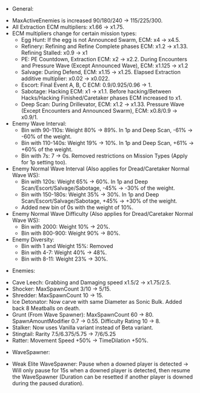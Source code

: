 * General:
- MaxActiveEnemies is increased 90/180/240 -> 115/225/300.
- All Extraction ECM multipliers: x1.66 -> x1.75.
- ECM multipliers change for certain mission types:
  + Egg Hunt: If the egg is not Announced Swarm, ECM: x4 -> x4.5.
  + Refinery: Refining and Refine Complete phases ECM: x1.2 -> x1.33. Refining Stalled: x0.9 -> x1
  + PE: PE Countdown, Extraction ECM: x2 -> x2.2. During Encounters and Pressure Wave (Except Announced Wave), ECM: x1.125 -> x1.2
  + Salvage: During Defend, ECM: x1.15 -> x1.25. Elapsed Extraction additive multiplier: x0.02 -> x0.022.
  + Escort: Final Event A, B, C ECM: 0.9/0.925/0.96 -> 1.
  + Sabotage: Hacking ECM: x1 -> x1.1. Before hacking/Between Hacks/Hacking Finished/Caretaker phases ECM increased to x1.
  + Deep Scan: During Drillevator, ECM: x1.2 -> x1.33. Pressure Wave (Except Encounters and Announced Swarm), ECM: x0.8/0.9 -> x0.9/1. 
- Enemy Wave Interval: 
  + Bin with 90-110s: Weight 80% -> 89%. In 1p and Deep Scan, -61% -> -60% of the weight.
  + Bin with 110-140s: Weight 19% -> 10%. In 1p and Deep Scan, +61% -> +60% of the weight.
  + Bin with 7s: 7 -> 0s. Removed restrictions on Mission Types (Apply for 1p setting too).
- Enemy Normal Wave Interval (Also applies for Dread/Caretaker Normal Wave WS):
  + Bin with 120s: Weight 65% -> 60%. In 1p and Deep Scan/Escort/Salvage/Sabotage, -45% -> -30% of the weight.
  + Bin with 150-180s: Weight 35% -> 30%. In 1p and Deep Scan/Escort/Salvage/Sabotage, +45% -> +30% of the weight.
  + Added new bin of 0s with the weight of 10%.
- Enemy Normal Wave Difficulty (Also applies for Dread/Caretaker Normal Wave WS):
  + Bin with 2000: Weight 10% -> 20%.
  + Bin with 800-900: Weight 90% -> 80%.
- Enemy Diversity:
  + Bin with 1 and Weight 15%: Removed
  + Bin with 4-7: Weight 40% -> 48%.
  + Bin with 8-11: Weight 23% -> 30%.
* Enemies:
- Cave Leech: Grabbing and Damaging speed x1.5/2 -> x1.75/2.5.
- Shocker: MaxSpawnCount 3/10 -> 5/15.
- Shredder: MaxSpawnCount 10 -> 15.
- Ice Detonator: Now carve with same Diameter as Sonic Bulk. Added back 8 Meatballs on death.
- Grunt (From Wave Spawner): MaxSpawnCount 60 -> 80. SpawnAmountModifier 0.7 -> 0.55. Difficulty Rating 10 -> 8.
- Stalker: Now uses Vanilla variant instead of Beta variant.
- Stingtail: Rarity 7.5/6.375/5.75 -> 7/6/5.25
- Ratter: Movement Speed +50% -> TimeDilation +50%.
* WaveSpawner:
- Weak Elite WaveSpawner: Pause when a downed player is detected -> Will only pause for 15s when a downed player is detected, then resume the WaveSpawner (Duration can be resetted if another player is downed during the paused duration).